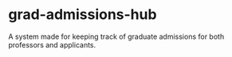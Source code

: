 # grad-admissions-hub
A system made for keeping track of graduate admissions for both professors and applicants.
